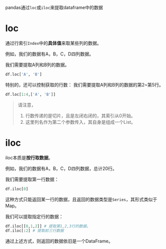 pandas通过`loc`或`iloc`来提取dataframe中的数据

# loc
通过行索引`Index`中的**具体值**来取某些列的数据。

例如，我们的数据有A，B，C，D四列数据。

我们需要提取A列和B列的数据。
```python
df.loc['A', 'B']
```

特别的，还可以控制获取的行数：
我们需要提取A列和B列的数据的第2~第5行。
```python
df.loc[1:4,['A', 'B']]
```
> 请注意，
> 1. 行数传递的是切片，且是左闭右闭的，其索引从0开始。
> 2. 这里列名作为第二个参数传入，其自身是组成一个List。
# iloc
iloc本质是**按行取数据**。

例如，我们的数据有A，B，C，D四列数据，总计20行。

我们需要提取第一行数据：
```python
df.iloc[0]
```
这种方式只能返回某一行的数据，且返回的数据类型是`Series`，其形式类似于Map。

我们可以提取指定行的数据：
```python
df.iloc[[0,1,2]] # 提取第1,2,3行的数据。
df.iloc[:2] # 提取前三行数据
```
通过上述方式，则返回的数据依旧是一个DataFrame。